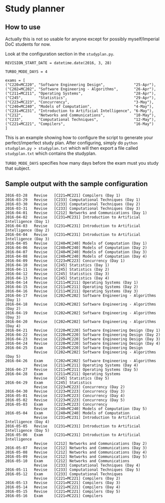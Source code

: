Study planner
=============

How to use
----------
Actually this is not so usable for anyone except for possibly myself/Imperial DoC students for now.

Look at the configuration section in the `studyplan.py`.

	REVISION_START_DATE = datetime.date(2016, 3, 28) 
	
	TURBO_MODE_DAYS = 4 
	
	exams = [ 
	("C220=MC220", "Software Engineering Design",             "25-Apr"),
	("C202=MC202", "Software Engineering - Algorithms",       "26-Apr"),
	("C211=MC211", "Operating Systems",                       "28-Apr"),
	("C245",       "Statistics",                              "29-Apr"),
	("C223=MC223", "Concurrency",                             "3-May"),
	("C240=MC240", "Models of Computation",                   "4-May"),
	("C231=MC231", "Introduction to Artificial Intelligence", "6-May"),
	("C212",       "Networks and Communications",             "10-May"),
	("C233",       "Computational Techniques",                "12-May"),
	("C221=MC221", "Compilers",                               "16-May")
	]
This is an example showing how to configure the script to generate your perfect/imperfect study plan. After configuring, simply do `python studyplan.py > studyplan.txt` which will then export a file called `studyplan.txt` which contains the studyplan.

`TURBO_MODE_DAYS` specifies how many days before the exam must you study that subject.

Sample output with the sample configuration
---------
	2016-03-28   Revise   [C221=MC221] Compilers (Day 1)
	2016-03-29   Revise   [C233] Computational Techniques (Day 1)
	2016-03-30   Revise   [C233] Computational Techniques (Day 2)
	2016-03-31   Revise   [C233] Computational Techniques (Day 3)
	2016-04-01   Revise   [C212] Networks and Communications (Day 1)
	2016-04-02   Revise   [C231=MC231] Introduction to Artificial Intelligence (Day 1)
	2016-04-03   Revise   [C231=MC231] Introduction to Artificial Intelligence (Day 2)
	2016-04-04   Revise   [C231=MC231] Introduction to Artificial Intelligence (Day 3)
	2016-04-05   Revise   [C240=MC240] Models of Computation (Day 1)
	2016-04-06   Revise   [C240=MC240] Models of Computation (Day 2)
	2016-04-07   Revise   [C240=MC240] Models of Computation (Day 3)
	2016-04-08   Revise   [C240=MC240] Models of Computation (Day 4)
	2016-04-09   Revise   [C223=MC223] Concurrency (Day 1)
	2016-04-10   Revise   [C245] Statistics (Day 1)
	2016-04-11   Revise   [C245] Statistics (Day 2)
	2016-04-12   Revise   [C245] Statistics (Day 3)
	2016-04-13   Revise   [C245] Statistics (Day 4)
	2016-04-14   Revise   [C211=MC211] Operating Systems (Day 1)
	2016-04-15   Revise   [C211=MC211] Operating Systems (Day 2)
	2016-04-16   Revise   [C211=MC211] Operating Systems (Day 3)
	2016-04-17   Revise   [C202=MC202] Software Engineering - Algorithms (Day 1)
	2016-04-18   Revise   [C202=MC202] Software Engineering - Algorithms (Day 2)
	2016-04-19   Revise   [C202=MC202] Software Engineering - Algorithms (Day 3)
	2016-04-20   Revise   [C202=MC202] Software Engineering - Algorithms (Day 4)
	2016-04-21   Revise   [C220=MC220] Software Engineering Design (Day 1)
	2016-04-22   Revise   [C220=MC220] Software Engineering Design (Day 2)
	2016-04-23   Revise   [C220=MC220] Software Engineering Design (Day 3)
	2016-04-24   Revise   [C220=MC220] Software Engineering Design (Day 4)
	2016-04-25   Exam     [C220=MC220] Software Engineering Design
	             Revise   [C202=MC202] Software Engineering - Algorithms (Day 5)
	2016-04-26   Exam     [C202=MC202] Software Engineering - Algorithms
	             Revise   [C211=MC211] Operating Systems (Day 4)
	2016-04-27   Revise   [C211=MC211] Operating Systems (Day 5)
	2016-04-28   Exam     [C211=MC211] Operating Systems
	             Revise   [C245] Statistics (Day 5)
	2016-04-29   Exam     [C245] Statistics
	             Revise   [C223=MC223] Concurrency (Day 2)
	2016-04-30   Revise   [C223=MC223] Concurrency (Day 3)
	2016-05-01   Revise   [C223=MC223] Concurrency (Day 4)
	2016-05-02   Revise   [C223=MC223] Concurrency (Day 5)
	2016-05-03   Exam     [C223=MC223] Concurrency
	             Revise   [C240=MC240] Models of Computation (Day 5)
	2016-05-04   Exam     [C240=MC240] Models of Computation
	             Revise   [C231=MC231] Introduction to Artificial Intelligence (Day 4)
	2016-05-05   Revise   [C231=MC231] Introduction to Artificial Intelligence (Day 5)
	2016-05-06   Exam     [C231=MC231] Introduction to Artificial Intelligence
	             Revise   [C212] Networks and Communications (Day 2)
	2016-05-07   Revise   [C212] Networks and Communications (Day 3)
	2016-05-08   Revise   [C212] Networks and Communications (Day 4)
	2016-05-09   Revise   [C212] Networks and Communications (Day 5)
	2016-05-10   Exam     [C212] Networks and Communications
	             Revise   [C233] Computational Techniques (Day 4)
	2016-05-11   Revise   [C233] Computational Techniques (Day 5)
	2016-05-12   Exam     [C233] Computational Techniques
	             Revise   [C221=MC221] Compilers (Day 2)
	2016-05-13   Revise   [C221=MC221] Compilers (Day 3)
	2016-05-14   Revise   [C221=MC221] Compilers (Day 4)
	2016-05-15   Revise   [C221=MC221] Compilers (Day 5)
	2016-05-16   Exam     [C221=MC221] Compilers
